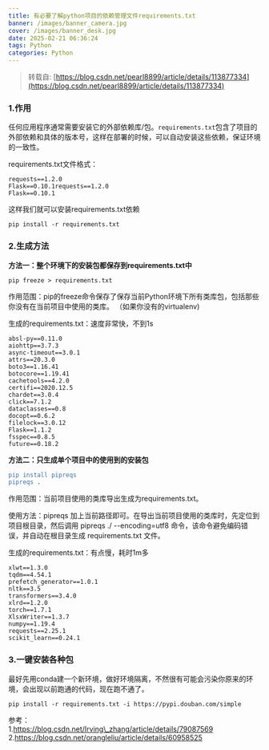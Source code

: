 ```yaml
---
title: 有必要了解python项目的依赖管理文件requirements.txt
banner: /images/banner_camera.jpg
cover: /images/banner_desk.jpg
date: 2025-02-21 06:36:24
tags: Python
categories: Python
---
```

  
  > 转载自: [https://blog.csdn.net/pearl8899/article/details/113877334](https://blog.csdn.net/pearl8899/article/details/113877334)
  
  ### 1.作用
任何应用程序通常需要安装它的外部依赖库/包。`requirements.txt`包含了项目的外部依赖和具体的版本号，这样在部署的时候，可以自动安装这些依赖，保证环境的一致性。

requirements.txt文件格式：

```cobol
requests==1.2.0 
Flask==0.10.1requests==1.2.0 
Flask==0.10.1
```

这样我们就可以安装requirements.txt依赖

```shell
pip install -r requirements.txt
```

### 2.生成方法

**方法一：整个环境下的安装包都保存到requirements.txt中**

```cobol
pip freeze > requirements.txt
```

作用范围：pip的freeze命令保存了保存当前Python环境下所有类库包，包括那些你没有在当前项目中使用的类库。 （如果你没有的virtualenv)

生成的requirements.txt：速度非常快，不到1s

```cobol
absl-py==0.11.0
aiohttp==3.7.3
async-timeout==3.0.1
attrs==20.3.0
boto3==1.16.41
botocore==1.19.41
cachetools==4.2.0
certifi==2020.12.5
chardet==3.0.4
click==7.1.2
dataclasses==0.8
docopt==0.6.2
filelock==3.0.12
Flask==1.1.2
fsspec==0.8.5
future==0.18.2
```

**方法二：只生成单个项目中的使用到的安装包**

```erlang
pip install pipreqs
pipreqs .
```

作用范围：当前项目使用的类库导出生成为requirements.txt。

使用方法：pipreqs 加上当前路径即可。在导出当前项目使用的类库时，先定位到项目根目录，然后调用 pipreqs ./ --encoding=utf8 命令，该命令避免编码错误，并自动在根目录生成 requirements.txt 文件。

生成的requirements.txt：有点慢，耗时1m多

```cobol
xlwt==1.3.0
tqdm==4.54.1
prefetch_generator==1.0.1
nltk==3.5
transformers==3.4.0
xlrd==1.2.0
torch==1.7.1
XlsxWriter==1.3.7
numpy==1.19.4
requests==2.25.1
scikit_learn==0.24.1
```

### 3.一键安装各种包

最好先用conda建一个新环境，做好环境隔离，不然很有可能会污染你原来的环境，会出现以前跑通的代码，现在跑不通了。

```cobol
pip install -r requirements.txt -i https://pypi.douban.com/simple
```

参考：  
1.https://blog.csdn.net/Irving\_zhang/article/details/79087569  
2.https://blog.csdn.net/orangleliu/article/details/60958525
